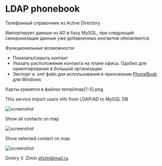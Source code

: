# LDAP phonebook

Телефонный справочник из Active Directory

Импортирует данные из AD в базу MySQL, при следующей синхронизации данные уже добавленных контактов обновляются.

Функциональные возможности:
- Показать/скрыть контакт
- Указать расположение контакта на плане офиса. Одобно для ориентирования в большой организации
- Экспорт в .xml файл для использования в приложении [PhoneBook](https://github.com/pfzim/PhoneBook) для Windows

Карты хранятся в файлах templ/map[1-5].png





This service import users info from LDAP/AD to MySQL DB

![screenshot](https://raw.githubusercontent.com/pfzim/ldap-phonebook/master/other/screenshot_0.png)

Show all contacts on map

![screenshot](https://raw.githubusercontent.com/pfzim/ldap-phonebook/master/other/screenshot_1.png)

Show selected contact on map

![screenshot](https://raw.githubusercontent.com/pfzim/ldap-phonebook/master/other/screenshot_2.png)

Dmitry V. Zimin <pfzim@mail.ru>
